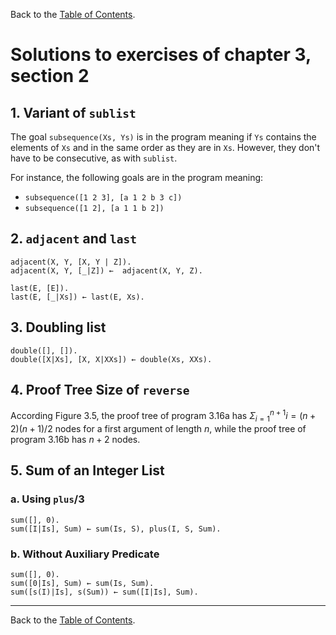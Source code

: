 Back to the [Table of Contents](Contents.md).

# Solutions to exercises of chapter 3, section 2

## 1. Variant of `sublist`

The goal `subsequence(Xs, Ys)` is in the program meaning if `Ys` contains the
elements of `Xs` and in the same order as they are in `Xs`. However, they don't
have to be consecutive, as with `sublist`.

For instance, the following goals are in the program meaning:
  * `subsequence([1 2 3], [a 1 2 b 3 c])`
  * `subsequence([1 2], [a 1 1 b 2])`

## 2. `adjacent` and `last`
```
adjacent(X, Y, [X, Y | Z]).
adjacent(X, Y, [_|Z]) ←  adjacent(X, Y, Z).

last(E, [E]).
last(E, [_|Xs]) ← last(E, Xs).
```

## 3. Doubling list
```
double([], []).
double([X|Xs], [X, X|XXs]) ← double(Xs, XXs).
```

## 4. Proof Tree Size of `reverse`
According Figure 3.5, the proof tree of program 3.16a has $\Sigma_{i=1}^{n+1} i
= (n+2)(n+1)/2$ nodes for a first argument of length $n$, while the proof tree
of program 3.16b has $n+2$ nodes.

## 5. Sum of an Integer List
### a. Using `plus`/3
```
sum([], 0).
sum([I|Is], Sum) ← sum(Is, S), plus(I, S, Sum).
```

### b. Without Auxiliary Predicate
```
sum([], 0).
sum([0|Is], Sum) ← sum(Is, Sum).
sum([s(I)|Is], s(Sum)) ← sum([I|Is], Sum).
```

---
Back to the [Table of Contents](Contents.md).